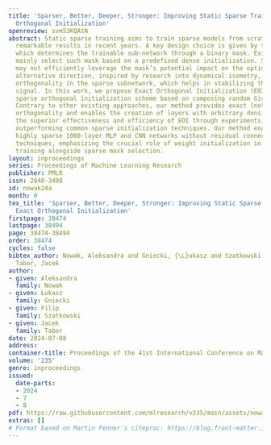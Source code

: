 ```yaml
---
title: 'Sparser, Better, Deeper, Stronger: Improving Static Sparse Training with Exact
  Orthogonal Initialization'
openreview: svm53KQAtN
abstract: Static sparse training aims to train sparse models from scratch, achieving
  remarkable results in recent years. A key design choice is given by the sparse initialization,
  which determines the trainable sub-network through a binary mask. Existing methods
  mainly select such mask based on a predefined dense initialization. Such an approach
  may not efficiently leverage the mask’s potential impact on the optimization. An
  alternative direction, inspired by research into dynamical isometry, is to introduce
  orthogonality in the sparse subnetwork, which helps in stabilizing the gradient
  signal. In this work, we propose Exact Orthogonal Initialization (EOI), a novel
  sparse orthogonal initialization scheme based on composing random Givens rotations.
  Contrary to other existing approaches, our method provides exact (not approximated)
  orthogonality and enables the creation of layers with arbitrary densities. We demonstrate
  the superior effectiveness and efficiency of EOI through experiments, consistently
  outperforming common sparse initialization techniques. Our method enables training
  highly sparse 1000-layer MLP and CNN networks without residual connections or normalization
  techniques, emphasizing the crucial role of weight initialization in static sparse
  training alongside sparse mask selection.
layout: inproceedings
series: Proceedings of Machine Learning Research
publisher: PMLR
issn: 2640-3498
id: nowak24a
month: 0
tex_title: 'Sparser, Better, Deeper, Stronger: Improving Static Sparse Training with
  Exact Orthogonal Initialization'
firstpage: 38474
lastpage: 38494
page: 38474-38494
order: 38474
cycles: false
bibtex_author: Nowak, Aleksandra and Gniecki, {\L}ukasz and Szatkowski, Filip and
  Tabor, Jacek
author:
- given: Aleksandra
  family: Nowak
- given: Łukasz
  family: Gniecki
- given: Filip
  family: Szatkowski
- given: Jacek
  family: Tabor
date: 2024-07-08
address:
container-title: Proceedings of the 41st International Conference on Machine Learning
volume: '235'
genre: inproceedings
issued:
  date-parts:
  - 2024
  - 7
  - 8
pdf: https://raw.githubusercontent.com/mlresearch/v235/main/assets/nowak24a/nowak24a.pdf
extras: []
# Format based on Martin Fenner's citeproc: https://blog.front-matter.io/posts/citeproc-yaml-for-bibliographies/
---
```

